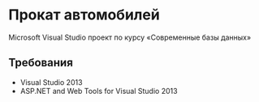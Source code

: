 # Прокат автомобилей

Microsoft Visual Studio проект по курсу «Современные базы данных»

## Требования

- Visual Studio 2013
- ASP.NET and Web Tools for Visual Studio 2013

